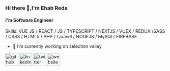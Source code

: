 ### Hi there 👋,I'm Ehab Reda
#### I'm Software Engineer 

Skills: VUE JS / REACT / JS / TYPESCRIPT / NEXTJS / VUEX / REDUX /SASS / CSS3 / HTML5 / PHP / Laravel / NODEJS / MySQl / FIREBASE

- 🔭 I’m currently working on selection valley 


[<img src='https://cdn.jsdelivr.net/npm/simple-icons@3.0.1/icons/github.svg' alt='github' height='40'>](https://github.com/ehab97)  [<img src='https://cdn.jsdelivr.net/npm/simple-icons@3.0.1/icons/linkedin.svg' alt='linkedin' height='40'>](https://www.linkedin.com/in/ehabreda04/)  [<img src='https://cdn.jsdelivr.net/npm/simple-icons@3.0.1/icons/twitter.svg' alt='twitter' height='40'>](https://twitter.com/@04ehab)  [<img src='https://cdn.jsdelivr.net/npm/simple-icons@3.0.1/icons/icloud.svg' alt='website' height='40'>](https://ehab97.github.io/portfolio/)  


<!--
**Ehab97/Ehab97** is a ✨ _special_ ✨ repository because its `README.md` (this file) appears on your GitHub profile.

Here are some ideas to get you started:

- 🔭 I’m currently working on ...
- 🌱 I’m currently learning ...
- 👯 I’m looking to collaborate on ...
- 🤔 I’m looking for help with ...
- 💬 Ask me about ...
- 📫 How to reach me: ...
- 😄 Pronouns: ...
- ⚡ Fun fact: ...
-->
